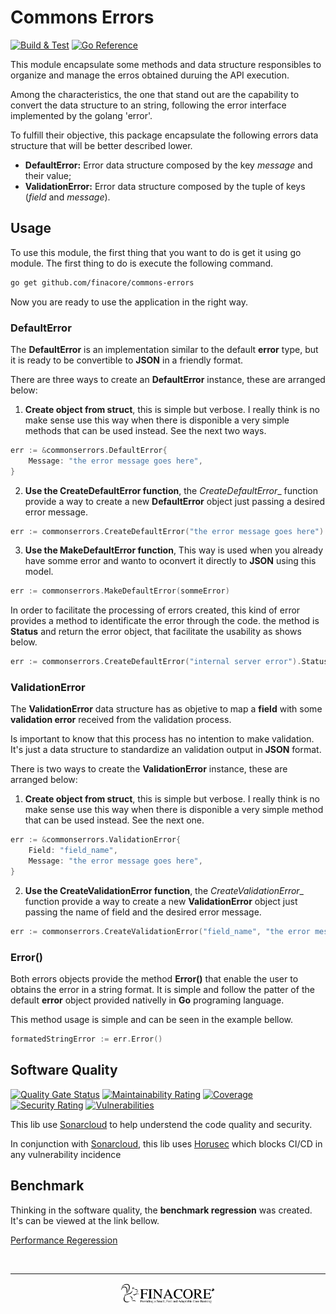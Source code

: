 # Commons Errors

[![Build & Test](https://github.com/finacore/commons-errors/actions/workflows/build.yml/badge.svg)](https://github.com/finacore/commons-errors/actions/workflows/build.yml)
[![Go Reference](https://pkg.go.dev/badge/github.com/finacore/commons-errors.svg)](https://pkg.go.dev/github.com/finacore/commons-errors)

This module encapsulate some methods and data structure responsibles to organize and manage the erros obtained
duruing the API execution.

Among the characteristics, the one that stand out are the capability to convert the data structure to an string, following the error interface implemented by the golang 'error'.

To fulfill their objective, this package encapsulate the following errors data structure that will be better described lower.

* __DefaultError:__ Error data structure composed by the key _message_ and their value;
* __ValidationError:__  Error data structure composed by the tuple of keys (_field_ and _message_).

## Usage

To use this module, the first thing that you want to do is get it using go module. The first thing to do is execute the following command.

```bash
go get github.com/finacore/commons-errors
```
Now you are ready to use the application in the right way.

### DefaultError

The __DefaultError__ is an implementation similar to the default __error__ type, but it is ready to be convertible to __JSON__ in a friendly format.

There are three ways to create an __DefaultError__ instance, these are arranged below:

1. __Create object from struct__, this is simple but verbose. I really think is no make sense use this way when there is disponible a very simple methods that can be used instead. See the next two ways.

```go
err := &commonserrors.DefaultError{
	Message: "the error message goes here",
}
```

2. __Use the CreateDefaultError function__, the _CreateDefaultError__ function provide a way to create a new __DefaultError__ object just passing a desired error message.

```go
err := commonserrors.CreateDefaultError("the error message goes here")
```

3. __Use the MakeDefaultError function__, This way is used when you already have somme error and wanto to oconvert it directly to __JSON__ using this model.

```go
err := commonserrors.MakeDefaultError(sommeError)
```

In order to facilitate the processing of errors created, this kind of error provides a method to identificate the error
through the code. the method is __Status__ and return the error object, that facilitate the usability as shows below.

```go
err := commonserrors.CreateDefaultError("internal server error").Status(500)
```

### ValidationError

The __ValidationError__ data structure has as objetive to map a __field__ with some __validation error__ received from the validation process. 

Is important to know that this process has no intention to make validation. It's just a data structure to standardize an validation output in __JSON__ format.

There is two ways to create the __ValidationError__ instance, these are arranged below:

1. __Create object from struct__, this is simple but verbose. I really think is no make sense use this way when there is disponible a very simple method that can be used instead. See the next one.

```go
err := &commonserrors.ValidationError{
	Field: "field_name",
	Message: "the error message goes here",
}
```
2. __Use the CreateValidationError function__, the _CreateValidationError__ function provide a way to create a new __ValidationError__ object just passing the name of field and the desired error message.

```go
err := commonserrors.CreateValidationError("field_name", "the error message goes here")
```

### Error()

Both errors objects provide the method __Error()__ that enable the user to obtains the error in a string format. It is simple and follow the patter of the default __error__ object provided nativelly in __Go__ programing language.

This method usage is simple and can be seen in the example bellow.

```go
formatedStringError := err.Error()
```

## Software Quality
[![Quality Gate Status](https://sonarcloud.io/api/project_badges/measure?project=finacore_commons-errors&metric=alert_status)](https://sonarcloud.io/summary/new_code?id=finacore_commons-errors)
[![Maintainability Rating](https://sonarcloud.io/api/project_badges/measure?project=finacore_commons-errors&metric=sqale_rating)](https://sonarcloud.io/summary/new_code?id=finacore_commons-errors)
[![Coverage](https://sonarcloud.io/api/project_badges/measure?project=finacore_commons-errors&metric=coverage)](https://sonarcloud.io/summary/new_code?id=finacore_commons-errors)
[![Security Rating](https://sonarcloud.io/api/project_badges/measure?project=finacore_commons-errors&metric=security_rating)](https://sonarcloud.io/summary/new_code?id=finacore_commons-errors)
[![Vulnerabilities](https://sonarcloud.io/api/project_badges/measure?project=finacore_commons-errors&metric=vulnerabilities)](https://sonarcloud.io/summary/new_code?id=finacore_commons-errors)


This lib use [Sonarcloud](https://sonarcloud.io/) to help understend the code quality and security.

In conjunction with [Sonarcloud](https://sonarcloud.io/), this lib uses [Horusec](https://horusec.io/) which blocks CI/CD in any vulnerability incidence


## Benchmark

Thinking in the software quality, the __benchmark regression__ was created. It's can be viewed at the link bellow.

[Performance Regeression](https://finacore.github.io/commons-errors/dev/bench/)

<br><hr>
<p align="center"><img src="https://raw.githubusercontent.com/finacore/.github/main/horizontal.svg" width="30%"></p>
